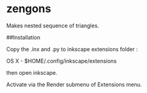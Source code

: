 # zengons


Makes nested sequence of triangles.


##Installation 

Copy the .inx and .py to  inkscape extensions folder :

OS X - $HOME/.config/inkscape/extensions

then open inkscape. 

Activate via the Render submenu of Extensions menu.








